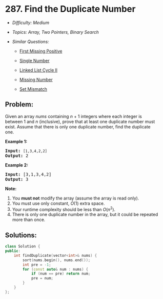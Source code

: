 # 287. Find the Duplicate Number

* *Difficulty: Medium*

* *Topics: Array, Two Pointers, Binary Search*

* *Similar Questions:*

  * [First Missing Positive](./tests/find-the-duplicate-number.md)

  * [Single Number](./tests/find-the-duplicate-number.md)

  * [Linked List Cycle II](./tests/find-the-duplicate-number.md)

  * [Missing Number](./tests/find-the-duplicate-number.md)

  * [Set Mismatch](./tests/find-the-duplicate-number.md)

## Problem:

<p>Given an array <i>nums</i> containing <i>n</i> + 1 integers where each integer is between 1 and <i>n</i> (inclusive), prove that at least one duplicate number must exist. Assume that there is only one duplicate number, find the duplicate one.</p>

<p><b>Example 1:</b></p>

<pre>
<b>Input:</b> <code>[1,3,4,2,2]</code>
<b>Output:</b> 2
</pre>

<p><b>Example 2:</b></p>

<pre>
<b>Input:</b> [3,1,3,4,2]
<b>Output:</b> 3</pre>

<p><b>Note:</b></p>

<ol>
	<li>You <b>must not</b> modify the array (assume the array is read only).</li>
	<li>You must use only constant, <i>O</i>(1) extra space.</li>
	<li>Your runtime complexity should be less than <em>O</em>(<em>n</em><sup>2</sup>).</li>
	<li>There is only one duplicate number in the array, but it could be repeated more than once.</li>
</ol>

## Solutions:

```c++
class Solution {
public:
    int findDuplicate(vector<int>& nums) {
        sort(nums.begin(), nums.end());
        int pre = -1;
        for (const auto& num : nums) {
            if (num == pre) return num;
            pre = num;
        }
    }
};
```
